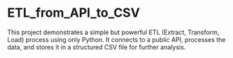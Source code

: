 # ETL_from_API_to_CSV
This project demonstrates a simple but powerful ETL (Extract, Transform, Load) process using only Python. It connects to a public API, processes the data, and stores it in a structured CSV file for further analysis.
